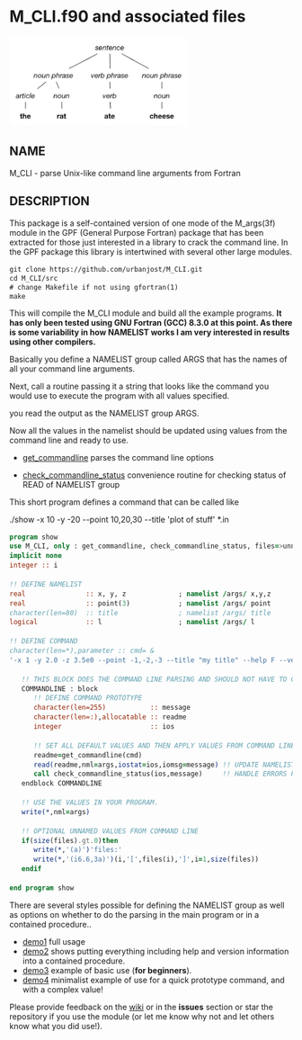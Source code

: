 
# M_CLI.f90 and associated files

![parse](images/parse.png)

## NAME

   M_CLI - parse Unix-like command line arguments from Fortran

## DESCRIPTION

This package is a self-contained version of one mode of the M_args(3f)
module in the GPF (General Purpose Fortran) package that has been
extracted for those just interested in a library to crack the command
line. In the GPF package this library is intertwined with several other
large modules.

    git clone https://github.com/urbanjost/M_CLI.git
    cd M_CLI/src
    # change Makefile if not using gfortran(1)
    make

This will compile the M_CLI module and build all the example programs.
__It has only been tested using GNU Fortran (GCC) 8.3.0 at this point.
As there is some variability in how NAMELIST works I am very interested
in results using other compilers.__

Basically you define a NAMELIST group called ARGS that has the names of
all your command line arguments.

Next, call a routine passing it a string that looks like the command
you would use to execute the program with all values specified.

you read the output as the NAMELIST group ARGS.

Now all the values in the namelist should be updated using values from the
command line and ready to use.

- [get_commandline](md/get_commandline.md) parses the command line options

- [check_commandline_status](md/check_commandline_status.md) convenience
  routine for checking status of READ of NAMELIST group

This short program defines a command that can be called like

   ./show -x 10 -y -20 --point 10,20,30 --title 'plot of stuff' *.in

```fortran
program show
use M_CLI, only : get_commandline, check_commandline_status, files=>unnamed
implicit none
integer :: i

!! DEFINE NAMELIST
real               :: x, y, z             ; namelist /args/ x,y,z
real               :: point(3)            ; namelist /args/ point
character(len=80)  :: title               ; namelist /args/ title
logical            :: l                   ; namelist /args/ l

!! DEFINE COMMAND
character(len=*),parameter :: cmd= &
'-x 1 -y 2.0 -z 3.5e0 --point -1,-2,-3 --title "my title" --help F --version F --usage F -l F '

   !! THIS BLOCK DOES THE COMMAND LINE PARSING AND SHOULD NOT HAVE TO CHANGE
   COMMANDLINE : block
      !! DEFINE COMMAND PROTOTYPE
      character(len=255)           :: message
      character(len=:),allocatable :: readme
      integer                      :: ios

      !! SET ALL DEFAULT VALUES AND THEN APPLY VALUES FROM COMMAND LINE
      readme=get_commandline(cmd)
      read(readme,nml=args,iostat=ios,iomsg=message) !! UPDATE NAMELIST VARIABLES
      call check_commandline_status(ios,message)     !! HANDLE ERRORS FROM NAMELIST READ AND --usage
   endblock COMMANDLINE

   !! USE THE VALUES IN YOUR PROGRAM.
   write(*,nml=args)

   !! OPTIONAL UNNAMED VALUES FROM COMMAND LINE
   if(size(files).gt.0)then
      write(*,'(a)')'files:'
      write(*,'(i6.6,3a)')(i,'[',files(i),']',i=1,size(files))
   endif

end program show
```

There are several styles possible for defining the NAMELIST group as well as
options on whether to do the parsing in the main program or in a contained procedure..

- [demo1](src/PROGRAMS/demo1.f90) full usage 
- [demo2](src/PROGRAMS/demo2.f90) shows putting everything including help and version information into a contained procedure.
- [demo3](src/PROGRAMS/demo3.f90) example of basic use (__for beginners__).
- [demo4](src/PROGRAMS/demo4.f90) minimalist example of use for a quick prototype command, and with a complex value!

Please provide feedback on the [wiki](https://github.com/urbanjost/M_CLI/wiki) or in the __issues__ section or star the
repository if you use the module (or let me know why not and let others know what you did use!).
